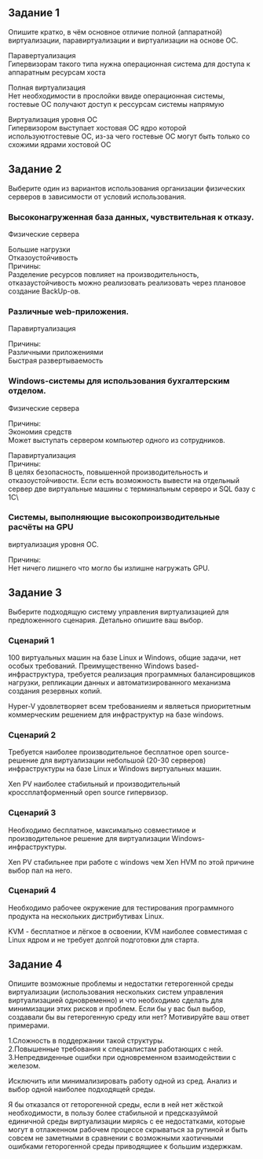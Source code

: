 ## Задание 1
Опишите кратко, в чём основное отличие полной (аппаратной) виртуализации, паравиртуализации и виртуализации на основе ОС.

Паравертуализация\
Гипервизорам такого типа нужна операционная система для доступа к аппаратным ресурсам хоста

Полная виртуализация\
Нет необходимости в прослойки ввиде операционная системы, гостевые ОС получают доступ к рессурсам системы напрямую

Виртуализация уровня ОС\
Гипервизором выступает хостовая ОС ядро которой используютгостевые ОС, из-за чего гостевые ОС могут быть только со схожими ядрами хостовой ОС


## Задание 2
Выберите один из вариантов использования организации физических серверов в зависимости от условий использования.

### Высоконагруженная база данных, чувствительная к отказу.
Физические сервера

Большие нагрузки\
Отказоустойчивость\
Причины:\
Разделение ресурсов повлияет на производительность, отказаустойчивость можно реализовать реализовать через плановое создание BackUp-ов.

### Различные web-приложения.
Паравиртуализация

Причины:\
Различными приложениями\
Быстрая развертываемость

### Windows-системы для использования бухгалтерским отделом.
Физические сервера

Причины:\
Экономия средств\
Может выступать сервером компьютер одного из сотрудников.

Паравиртуализация\
Причины:\
В целях безопасность, повышенной производительность и отказоустойчивости.
Если есть возможность вывести на отдельный сервер две виртуальные машины с терминальным серверо  и SQL базу c 1С\


### Системы, выполняющие высокопроизводительные расчёты на GPU
виртуализация уровня ОС. 

Причины:\
Нет ничего лишнего что  могло бы излишне нагружать GPU.


## Задание 3
Выберите подходящую систему управления виртуализацией для предложенного сценария. Детально опишите ваш выбор.

### Cценарий 1
100 виртуальных машин на базе Linux и Windows, общие задачи, нет особых требований. Преимущественно Windows based-инфраструктура, требуется реализация программных балансировщиков нагрузки, репликации данных и автоматизированного механизма создания резервных копий.

Hyper-V удовлетворяет всем требованиеям и являеться приоритетным коммерческим решением для инфраструктур на базе windows.


### Cценарий 2
Требуется наиболее производительное бесплатное open source-решение для виртуализации небольшой (20-30 серверов) инфраструктуры на базе Linux и Windows виртуальных машин.

Xen PV наиболее стабильный и производительный кроссплатформенный open source гипервизор.

### Cценарий 3
Необходимо бесплатное, максимально совместимое и производительное решение для виртуализации Windows-инфраструктуры.

Xen PV стабильнее при работе с windows чем Xen HVM по этой причине выбор пал на него.


### Cценарий 4
Необходимо рабочее окружение для тестирования программного продукта на нескольких дистрибутивах Linux.

KVM - бесплатное и лёгкое в освоении, KVM наиболее совместимая с Linux ядром и не требует долгой подготовки для старта.



## Задание 4
Опишите возможные проблемы и недостатки гетерогенной среды виртуализации (использования нескольких систем управления виртуализацией одновременно) и что необходимо сделать для минимизации этих рисков и проблем. Если бы у вас был выбор, создавали бы вы гетерогенную среду или нет? Мотивируйте ваш ответ примерами.

1.Сложность в поддержании такой структуры.\
2.Повышенные требования к специалистам работающих с ней.\
3.Непредвиденные ошибки при одновременном взаимодействии с железом.

Исключить или минимализировать работу одной из сред.
Анализ и выбор одной наиболее подходящей среды.

Я бы отказался от геторогенной среды, если в ней нет жёсткой необходимости, в пользу более стабильной и предсказуймой единичной среды виртуализации мирясь с ее недостатками, которые могут в отлаженном рабочем процессе скрываться за рутиной и быть совсем не заметными в сравнении с возможными хаотичными ошибками геторогенной среды приводящиее к большим издержкам.
